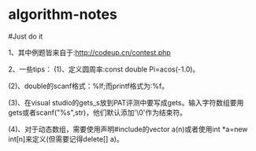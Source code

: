 # algorithm-notes
#Just do it


1、其中例题皆来自于:http://codeup.cn/contest.php

2、一些tips：
(1)、定义圆周率:const double Pi=acos(-1.0)。

(2)、double的scanf格式：%lf;而printf格式为:%f。

(3)、在visual studio的gets_s放到PAT评测中要写成gets。输入字符数组要用gets或者scanf("%s",str)，他们默认添加'\0'作为结束符。

(4)、对于动态数组，需要使用声明#include<vector>的vector<int> a(n)或者使用int *a=new int[n]来定义(但需要记得delete[] a)。

